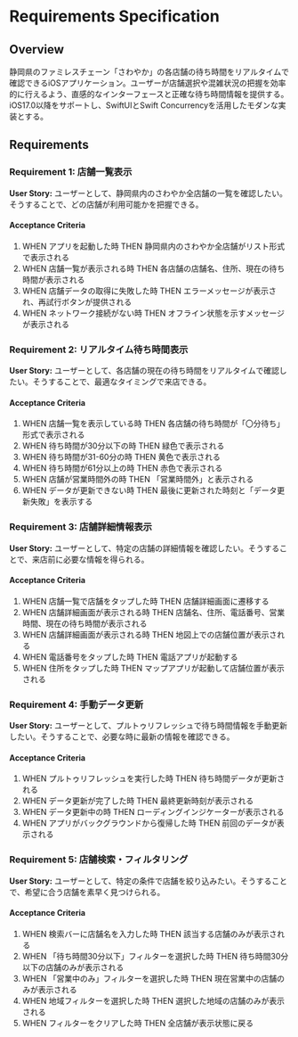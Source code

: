 # Requirements Specification

## Overview
静岡県のファミレスチェーン「さわやか」の各店舗の待ち時間をリアルタイムで確認できるiOSアプリケーション。ユーザーが店舗選択や混雑状況の把握を効率的に行えるよう、直感的なインターフェースと正確な待ち時間情報を提供する。iOS17.0以降をサポートし、SwiftUIとSwift Concurrencyを活用したモダンな実装とする。

## Requirements

### Requirement 1: 店舗一覧表示
**User Story:** ユーザーとして、静岡県内のさわやか全店舗の一覧を確認したい。そうすることで、どの店舗が利用可能かを把握できる。

#### Acceptance Criteria
1. WHEN アプリを起動した時 THEN 静岡県内のさわやか全店舗がリスト形式で表示される
2. WHEN 店舗一覧が表示される時 THEN 各店舗の店舗名、住所、現在の待ち時間が表示される
3. WHEN 店舗データの取得に失敗した時 THEN エラーメッセージが表示され、再試行ボタンが提供される
4. WHEN ネットワーク接続がない時 THEN オフライン状態を示すメッセージが表示される

### Requirement 2: リアルタイム待ち時間表示
**User Story:** ユーザーとして、各店舗の現在の待ち時間をリアルタイムで確認したい。そうすることで、最適なタイミングで来店できる。

#### Acceptance Criteria
1. WHEN 店舗一覧を表示している時 THEN 各店舗の待ち時間が「〇分待ち」形式で表示される
2. WHEN 待ち時間が30分以下の時 THEN 緑色で表示される
3. WHEN 待ち時間が31-60分の時 THEN 黄色で表示される
4. WHEN 待ち時間が61分以上の時 THEN 赤色で表示される
5. WHEN 店舗が営業時間外の時 THEN 「営業時間外」と表示される
6. WHEN データが更新できない時 THEN 最後に更新された時刻と「データ更新失敗」を表示する

### Requirement 3: 店舗詳細情報表示
**User Story:** ユーザーとして、特定の店舗の詳細情報を確認したい。そうすることで、来店前に必要な情報を得られる。

#### Acceptance Criteria
1. WHEN 店舗一覧で店舗をタップした時 THEN 店舗詳細画面に遷移する
2. WHEN 店舗詳細画面が表示される時 THEN 店舗名、住所、電話番号、営業時間、現在の待ち時間が表示される
3. WHEN 店舗詳細画面が表示される時 THEN 地図上での店舗位置が表示される
4. WHEN 電話番号をタップした時 THEN 電話アプリが起動する
5. WHEN 住所をタップした時 THEN マップアプリが起動して店舗位置が表示される

### Requirement 4: 手動データ更新
**User Story:** ユーザーとして、プルトゥリフレッシュで待ち時間情報を手動更新したい。そうすることで、必要な時に最新の情報を確認できる。

#### Acceptance Criteria
1. WHEN プルトゥリフレッシュを実行した時 THEN 待ち時間データが更新される
2. WHEN データ更新が完了した時 THEN 最終更新時刻が表示される
3. WHEN データ更新中の時 THEN ローディングインジケーターが表示される
4. WHEN アプリがバックグラウンドから復帰した時 THEN 前回のデータが表示される

### Requirement 5: 店舗検索・フィルタリング
**User Story:** ユーザーとして、特定の条件で店舗を絞り込みたい。そうすることで、希望に合う店舗を素早く見つけられる。

#### Acceptance Criteria
1. WHEN 検索バーに店舗名を入力した時 THEN 該当する店舗のみが表示される
2. WHEN 「待ち時間30分以下」フィルターを選択した時 THEN 待ち時間30分以下の店舗のみが表示される
3. WHEN 「営業中のみ」フィルターを選択した時 THEN 現在営業中の店舗のみが表示される
4. WHEN 地域フィルターを選択した時 THEN 選択した地域の店舗のみが表示される
5. WHEN フィルターをクリアした時 THEN 全店舗が表示状態に戻る

